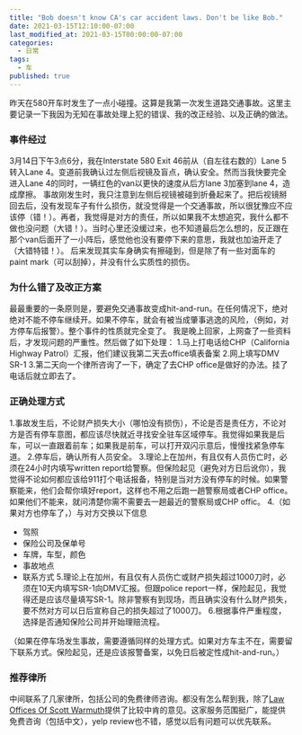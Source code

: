 ```yaml
---
title: "Bob doesn't know CA's car accident laws. Don't be like Bob."
date: 2021-03-15T12:10:00-07:00
last_modified_at: 2021-03-15T00:00:00-07:00
categories:
  - 日常
tags:
  - 车
published: true
---
```


昨天在580开车时发生了一点小碰撞。这算是我第一次发生道路交通事故。这里主要记录一下我因为无知在事故处理上犯的错误、我的改正经验、以及正确的做法。

### 事件经过
3月14日下午3点6分，我在Interstate 580 Exit 46前从（自左往右数的）Lane 5转入Lane 4。变道前我确认过左侧后视镜及盲点，确认安全。然而当我快要完全进入Lane 4的同时，一辆红色的van以更快的速度从后方lane 3加塞到lane 4，造成摩擦。
事故刚发生时，我只注意到左侧后视镜被碰到折叠起来了。把后视镜掰回去后，没有发现车子有什么损伤，就没觉得是一个交通事故，所以很犹豫应不应该停（错！）。再者，我觉得是对方的责任，所以如果我不太想追究，我什么都不做也没问题（大错！）。当时心里还没缓过来，也不知道最后怎么想的，反正跟在那个van后面开了一小阵后，感觉他也没有要停下来的意思，我就也加油开走了（大错特错！）。
后来发现其实车身确实有擦碰到，但是除了有一些对面车的paint mark（可以刮掉），并没有什么实质性的损伤。

### 为什么错了及改正方案
最最重要的一条原则是，要避免交通事故变成hit-and-run。在任何情况下，绝对绝对不能不停车继续开。如果不停车，就会有被当成肇事逃逸的风险，（例如，对方停车后报警）。整个事件的性质就完全变了。
我是晚上回家，上网查了一些资料后，才发现问题的严重性。然后做了如下处理：
1.马上打电话给CHP（California Highway Patrol）汇报，他们建议我第二天去office填表备案
2.网上填写DMV SR-1
3.第二天向一个律所咨询了一下，确定了去CHP office是做好的办法。挂了电话后就立即去了。

### 正确处理方式
1.事故发生后，不论财产损失大小（哪怕没有损伤），不论是否是责任方，不论对方是否有停车意图，都应该尽快就近寻找安全驻车区域停车。我觉得如果我是后车，可以一直跟着前车；如果我是前车，可以打开双闪示意后，慢慢找紧急停车道。
2.停车后，确认所有人员安全。
3.理论上在加州，有且仅有人员伤亡时，必须在24小时内填写written report给警察。但保险起见（避免对方日后讹你），我觉得不论如何都应该给911打个电话报备，特别是当对方没有停车的时候。如果警察能来，他们会帮你填好report，这样也不用之后跑一趟警察局或者CHP office。如果他们不能来，就问清楚你需不需要去一趟最近的警察局或CHP offic。
4.（如果对方也停车了，）与对方交换以下信息
  - 驾照
  - 保险公司及保单号
  - 车牌，车型，颜色
  - 事故地点
  - 联系方式
5.理论上在加州，有且仅有人员伤亡或财产损失超过1000刀时，必须在10天内填写SR-1向DMV汇报。但跟police report一样，保险起见，我觉得还是应该尽量填写SR-1。除非警察有到现场，而且确实没有什么财产损失，要不然对方可以日后宣称自己的损失超过了1000刀。
6.根据事件严重程度，选择是否通知保险公司并开始理赔流程。

（如果在停车场发生事故，需要遵循同样的处理方式。如果对方车主不在，需要留下联系方式。保险起见，还是应该报警备案，以免日后被定性成hit-and-run。）

### 推荐律所
中间联系了几家律所，包括公司的免费律师咨询。都没有怎么帮到我，除了[Law Offices Of Scott Warmuth](https://www.law888.com/)提供了比较中肯的意见。这家服务范围挺广，能提供免费咨询（包括中文），yelp review也不错，感觉以后有问题可以优先联系。
